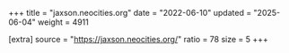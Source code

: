 +++
title = "jaxson.neocities.org"
date = "2022-06-10"
updated = "2025-06-04"
weight = 4911

[extra]
source = "https://jaxson.neocities.org/"
ratio = 78
size = 5
+++
